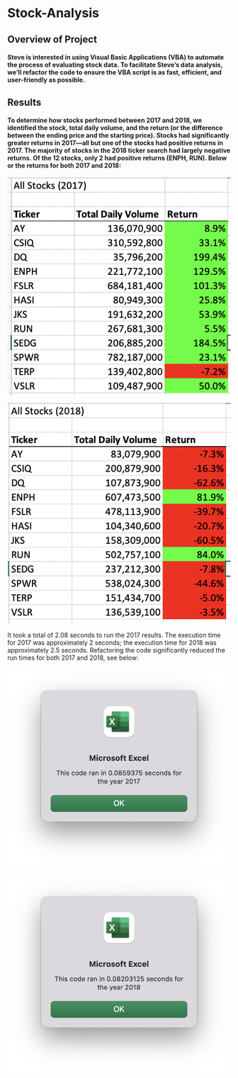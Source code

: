 # Stock-Analysis

## Overview of Project

#### Steve is interested in using Visual Basic Applications (VBA) to automate the process of evaluating stock data. To facilitate Steve’s data analysis, we’ll refactor the code to ensure the VBA script is as fast, efficient, and user-friendly as possible. 

## Results

#### To determine how stocks performed between 2017 and 2018, we identified the stock, total daily volume, and the return (or the difference between the ending price and the starting price). Stocks had significantly greater returns in 2017—all but one of the stocks had positive returns in 2017. The majority of stocks in the 2018 ticker search had largely negative returns. Of the 12 stocks, only 2 had positive returns (ENPH, RUN). Below or the returns for both 2017 and 2018:

![](https://github.com/AB3478/Stock-Analysis/blob/main/Resources/Stock%20Analysis%20Results%202017.png)

![](https://github.com/AB3478/Stock-Analysis/blob/main/Resources/Stock%20Analysis%20Results.png%202018.png)

It took a total of 2.08 seconds to run the 2017 results. The execution time for 2017 was approximately 2 seconds; the execution time for 2018 was approximately 2.5 seconds. Refactoring the code significantly reduced the run times for both 2017 and 2018, see below:

![](https://github.com/AB3478/Stock-Analysis/blob/main/Resources/Stock%20Analysis%202017.png)

![](https://github.com/AB3478/Stock-Analysis/blob/main/Resources/Stock%20Analysis%202018.png)

